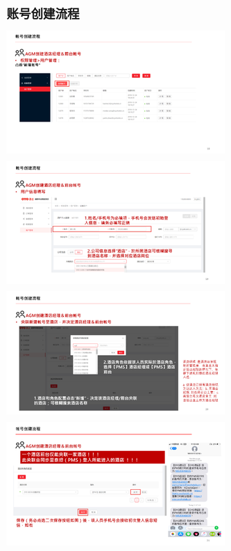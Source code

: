 # 账号创建流程

![](../../../.gitbook/assets/image%20%28158%29.png)

  


![](../../../.gitbook/assets/image%20%28229%29.png)

  


![](../../../.gitbook/assets/image%20%28175%29.png)

  


![](../../../.gitbook/assets/image%20%28239%29.png)

  


  


